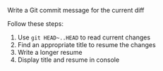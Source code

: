Write a Git commit message for the current diff

Follow these steps:

1. Use `git HEAD~..HEAD` to read current changes
2. Find an appropriate title to resume the changes
3. Write a longer resume
4. Display title and resume in console
